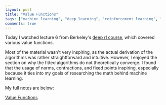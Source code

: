 ```yaml
---
layout: post
title: "Value Functions"
tags: ["machine learning", "deep learning", "reinforcement learning", "cs 294"]
comments: true
---
```


Today I watched lecture 6 from Berkeley's [deep rl course](http://rail.eecs.berkeley.edu/deeprlcourse-fa17/index.html), which covered various value functions.

Most of the material wasn't very inspiring, as the actual derivation of the algorithms was rather straightforward and intuitive. However, I enjoyed the section on why the fitted algorithms do not theoretically converge. I found that the usage of norms, contractions, and fixed points inspiring, especially because it ties into my goals of researching the math behind machine learning. 

My full notes are below:

[Value Functions](../pdfs/cs294/Value_Functions.pdf)
